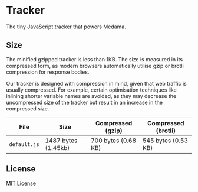 # Tracker

The tiny JavaScript tracker that powers Medama.

## Size

The minified gzipped tracker is less than 1KB. The size is measured in its compressed form, as modern browsers automatically utilise gzip or brotli compression for response bodies.

Our tracker is designed with compression in mind, given that web traffic is usually compressed. For example, certain optimisation techniques like inlining shorter variable names are avoided, as they may decrease the uncompressed size of the tracker but result in an increase in the compressed size.

| File         | Size                | Compressed (gzip)   | Compressed (brotli) |
| ------------ | ------------------- | ------------------- | ------------------- |
| `default.js` | 1487 bytes (1.45kb) | 700 bytes (0.68 KB) | 545 bytes (0.53 KB) |

## License

[MIT License](LICENSE)
